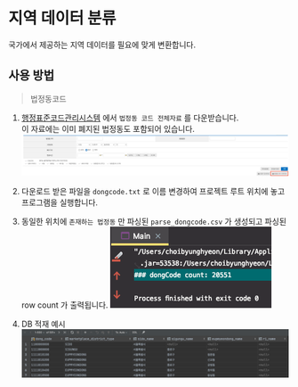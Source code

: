# 지역 데이터 분류

국가에서 제공하는 지역 데이터를 필요에 맞게 변환합니다.

## 사용 방법

> 법정동코드

1. [행정표준코드관리시스템](https://www.code.go.kr/index.do) 에서 `법정동 코드 전체자료` 를 다운받습니다.  
   이 자료에는 이미 폐지된 법정동도 포함되어 있습니다.
   ![img.png](src/resource/static/img.png)

2. 다운로드 받은 파일을 `dongcode.txt` 로 이름 변경하여 프로젝트 루트 위치에 놓고 프로그램을 실행합니다.

3. 동일한 위치에 `존재하는 법정동` 만 파싱된  `parse_dongcode.csv` 가 생성되고 파싱된 row count 가 출력됩니다.
   ![img.png](src/resource/static/img2.png)

4. DB 적재 예시 
   ![img.png](src/resource/static/img3.png)
